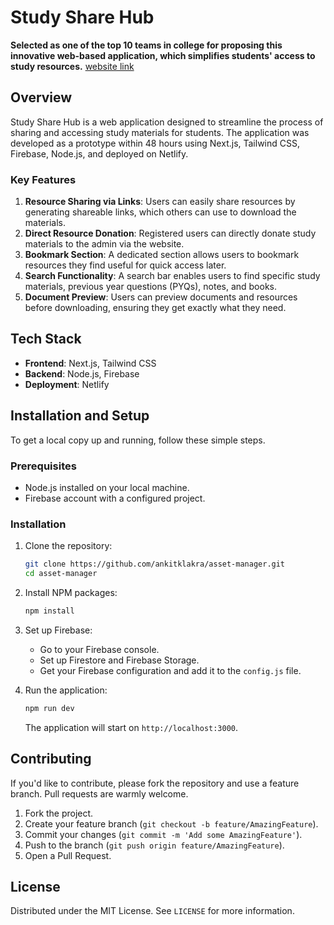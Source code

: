 # Study Share Hub

**Selected as one of the top 10 teams in college for proposing this innovative web-based application, which simplifies students' access to study resources.** [website link](https://studysharehub.netlify.app/)

## Overview
Study Share Hub is a web application designed to streamline the process of sharing and accessing study materials for students. The application was developed as a prototype within 48 hours using Next.js, Tailwind CSS, Firebase, Node.js, and deployed on Netlify.

### Key Features
1. **Resource Sharing via Links**: Users can easily share resources by generating shareable links, which others can use to download the materials.
2. **Direct Resource Donation**: Registered users can directly donate study materials to the admin via the website.
3. **Bookmark Section**: A dedicated section allows users to bookmark resources they find useful for quick access later.
4. **Search Functionality**: A search bar enables users to find specific study materials, previous year questions (PYQs), notes, and books.
5. **Document Preview**: Users can preview documents and resources before downloading, ensuring they get exactly what they need.

## Tech Stack
- **Frontend**: Next.js, Tailwind CSS
- **Backend**: Node.js, Firebase
- **Deployment**: Netlify

## Installation and Setup
To get a local copy up and running, follow these simple steps.

### Prerequisites
- Node.js installed on your local machine.
- Firebase account with a configured project.

### Installation
1. Clone the repository:
    ```bash
    git clone https://github.com/ankitklakra/asset-manager.git
    cd asset-manager
    ```

2. Install NPM packages:
    ```bash
    npm install
    ```

3. Set up Firebase:
    - Go to your Firebase console.
    - Set up Firestore and Firebase Storage.
    - Get your Firebase configuration and add it to the `config.js` file.

4. Run the application:
    ```bash
    npm run dev
    ```
   The application will start on `http://localhost:3000`.


## Contributing
If you'd like to contribute, please fork the repository and use a feature branch. Pull requests are warmly welcome.

1. Fork the project.
2. Create your feature branch (`git checkout -b feature/AmazingFeature`).
3. Commit your changes (`git commit -m 'Add some AmazingFeature'`).
4. Push to the branch (`git push origin feature/AmazingFeature`).
5. Open a Pull Request.

## License
Distributed under the MIT License. See `LICENSE` for more information.


